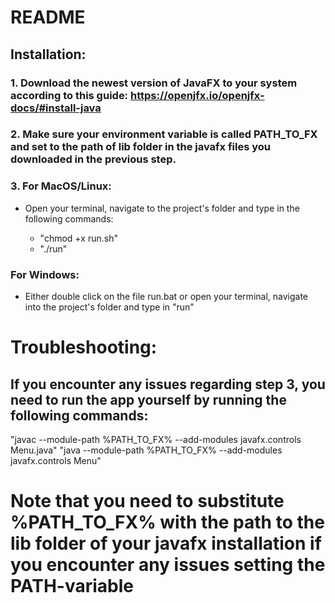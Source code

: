 # README

## Installation:

### 1. Download the newest version of JavaFX to your system according to this guide: https://openjfx.io/openjfx-docs/#install-java
	
### 2. Make sure your environment variable is called PATH_TO_FX and set to the path of lib folder in the javafx files you downloaded in the previous step.

### 3. For MacOS/Linux:

- Open your terminal, navigate to the project's folder and type in the following commands:

	- "chmod +x run.sh"
	- "./run"

###    For Windows:

- Either double click on the file run.bat or open your terminal, navigate into the project's folder and type in "run"

# Troubleshooting:

## If you encounter any issues regarding step 3, you need to run the app yourself by running the following commands:

  "javac --module-path %PATH_TO_FX% --add-modules javafx.controls Menu.java"
  "java --module-path %PATH_TO_FX% --add-modules javafx.controls Menu"

# Note that you need to substitute %PATH_TO_FX% with the path to the lib folder of your javafx installation if you encounter any issues setting the PATH-variable
